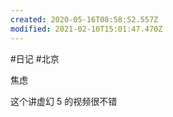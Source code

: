 ```yaml
---
created: 2020-05-16T08:58:52.557Z
modified: 2021-02-10T15:01:47.470Z
---
```

#日记 #北京

焦虑

<!-- @timer "date":"Sat May 16 2020 17:57:00 GMT+0800 (China Standard Time)" -->
这个讲虚幻 5 的视频很不错

<!-- @crossnote.bilibili "bvid":"1Wa4y1e78r" -->  
